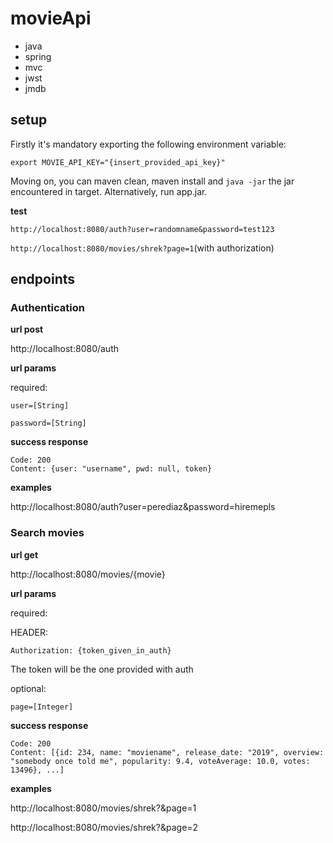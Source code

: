 # movieApi

- java
- spring
- mvc
- jwst
- jmdb

## setup

Firstly it's mandatory exporting the following environment variable:

`export MOVIE_API_KEY="{insert_provided_api_key}"`

Moving on, you can maven clean, maven install and `java -jar` the jar encountered in target.
Alternatively, run app.jar.

**test**

`http://localhost:8080/auth?user=randomname&password=test123` 

`http://localhost:8080/movies/shrek?page=1`(with authorization)

## endpoints 

### Authentication

**url post**

http://localhost:8080/auth

**url params**

required:

`user=[String]`

`password=[String]`

**success response** 

```
Code: 200
Content: {user: "username", pwd: null, token}
```

**examples** 

http://localhost:8080/auth?user=perediaz&password=hiremepls

### Search movies

**url get**

http://localhost:8080/movies/{movie}

**url params**

required:

HEADER:

`Authorization: {token_given_in_auth}`

The token will be the one provided with auth

optional:

`page=[Integer]`

**success response** 

```
Code: 200
Content: [{id: 234, name: "moviename", release_date: "2019", overview: "somebody once told me", popularity: 9.4, voteAverage: 10.0, votes: 13496}, ...]
```

**examples** 

http://localhost:8080/movies/shrek?&page=1

http://localhost:8080/movies/shrek?&page=2



